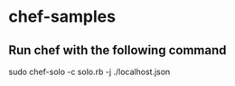 # chef-samples

## Run chef with the following command
sudo chef-solo -c solo.rb -j ./localhost.json
